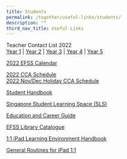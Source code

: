 ```yaml
---
title: Students
permalink: /together/useful-links/students/
description: ""
third_nav_title: Useful Links
---
```

Teacher Contact List 2022  
[Year 1](/files/Teacher%20Contact%20List%20Semester%20One%202022%20-%20Year%201%20Contact%20List.pdf) | [Year 2](/files/Teacher%20Contact%20List%20Semester%20One%202022%20-%20Year%202%20Contact%20List.pdf) | [Year 3](/files/Teacher%20Contact%20List%20Semester%20One%202022%20-%20Year%203%20Contact%20List.pdf) | [Year 4](/files/Teacher%20Contact%20List%20Semester%20One%202022%20-%20Year%204%20Contact%20List.pdf) | [Year 5](/files/Teacher%20Contact%20List%20Semester%20One%202022%20-%20Year%205%20Contact%20List.pdf) 
  
[2022 EFSS Calendar](/files/2022%20EFSS%20Calendar%20Parents%2030%20December%202021.pdf)
  
[2022 CCA Schedule](/files/CCA%20teachers%20and%20schedule%202022_6%20Jan.pdf)<br> [2022 Nov/Dec Holiday CCA Schedule](/files/CCA%20Schedule%20for%20Nov_Dec%202022.pdf)
  
[Student Handbook](/files/Student%20Handbook.pdf)

[Singapore Student Learning Space (SLS)](https://vle.learning.moe.edu.sg/login)  
  
[Education and Career Guide](https://www.myskillsfuture.gov.sg/content/student/en/secondary.html)  
  
[EFSS Library Catalogue](https://schoolibrary.moe.edu.sg/edgefieldsec)   
  
[1:1 iPad Learning Environment Handbook](/files/iPAD%20Learning%20Environment%20Handbook%20Version%202.pdf)
  
[General Routines for iPad 1:1](/files/General%20Routines%20for%20iPad%201_1.pdf)